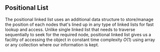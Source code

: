 ## Positional List
The positional linked list uses an additional data structure to store/manage the position of each nodes that's lined up in any type of linked lists for fast lookup and access. 
Unlike single linked list that needs to traverse sequentially to seek for the required node, positional linked list gives us a facility of accessing the object in constant time complexity $O(1)$ using array or any collection where our information is kept. 
